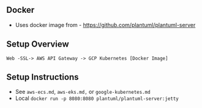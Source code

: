 
## Docker

- Uses docker image from - https://github.com/plantuml/plantuml-server

## Setup Overview

```
Web -SSL-> AWS API Gateway -> GCP Kubernetes [Docker Image]
```

## Setup Instructions

- See `aws-ecs.md`, `aws-eks.md,` or `google-kubernetes.md`
- Local `docker run -p 8080:8080 plantuml/plantuml-server:jetty`
